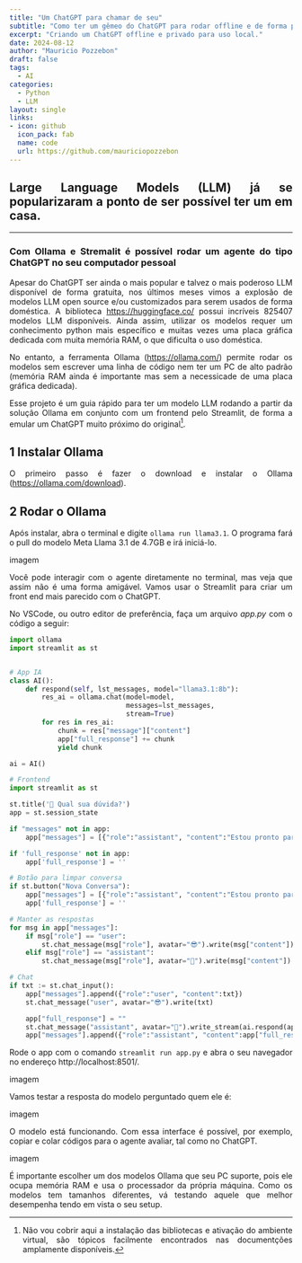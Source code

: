 ```yaml
---
title: "Um ChatGPT para chamar de seu"
subtitle: "Como ter um gêmeo do ChatGPT para rodar offline e de forma privada"
excerpt: "Criando um ChatGPT offline e privado para uso local."
date: 2024-08-12
author: "Mauricio Pozzebon"
draft: false
tags:
  - AI
categories:
  - Python
  - LLM
layout: single
links:
- icon: github
  icon_pack: fab
  name: code
  url: https://github.com/mauriciopozzebon
---
```

<style>body {text-align: justify}</style>

<!--{{< here >}}-->

<!--![Formspree Logo](formspree-logo.png)-->

## Large Language Models (LLM) já se popularizaram a ponto de ser possível ter um em casa.

---

### Com Ollama e Stremalit é possível rodar um agente do tipo ChatGPT no seu computador pessoal

Apesar do ChatGPT ser ainda o mais popular e talvez o mais poderoso LLM disponível de forma gratuita, nos últimos meses vimos a explosão de modelos LLM open source e/ou customizados para serem usados de forma doméstica. A biblioteca https://huggingface.co/ possui incríveis 825407 modelos LLM disponíveis. Ainda assim, utilizar os modelos requer um conhecimento python mais específico e muitas vezes uma placa gráfica dedicada com muita memória RAM, o que dificulta o uso doméstica.

No entanto, a ferramenta Ollama (https://ollama.com/) permite rodar os modelos sem escrever uma linha de código nem ter um PC de alto padrão (memória RAM ainda é importante mas sem a necessicade de uma placa gráfica dedicada).

Esse projeto é um guia rápido para ter um modelo LLM rodando a partir da solução Ollama em conjunto com um frontend pelo Streamlit, de forma a emular um ChatGPT muito próximo do original[^1].

## 1 Instalar Ollama

O primeiro passo é fazer o download e instalar o Ollama (https://ollama.com/download).

## 2 Rodar o Ollama

Após instalar, abra o terminal e digite `ollama run llama3.1`. O programa fará o pull do modelo Meta Llama 3.1 de 4.7GB e irá iniciá-lo.

imagem

Você pode interagir com o agente diretamente no terminal, mas veja que assim não é uma forma amigável. Vamos usar o Streamlit para criar um front end mais parecido com o ChatGPT.

No VSCode, ou outro editor de preferência, faça um arquivo *app.py* com o código a seguir:

```python
import ollama
import streamlit as st


# App IA
class AI():
	def respond(self, lst_messages, model="llama3.1:8b"):
		res_ai = ollama.chat(model=model, 
							 messages=lst_messages,
                  			 stream=True)
		for res in res_ai:
			chunk = res["message"]["content"]
			app["full_response"] += chunk
			yield chunk

ai = AI()

# Frontend
import streamlit as st

st.title('💬 Qual sua dúvida?')
app = st.session_state

if "messages" not in app:
    app["messages"] = [{"role":"assistant", "content":"Estou pronto para ajudar!"}]

if 'full_response' not in app:
    app['full_response'] = '' 

# Botão para limpar conversa
if st.button("Nova Conversa"):
    app["messages"] = [{"role":"assistant", "content":"Estou pronto para ajudar!"}]
    app['full_response'] = ''

# Manter as respostas
for msg in app["messages"]:
    if msg["role"] == "user":
        st.chat_message(msg["role"], avatar="😎").write(msg["content"])
    elif msg["role"] == "assistant":
        st.chat_message(msg["role"], avatar="👾").write(msg["content"])

# Chat
if txt := st.chat_input():
    app["messages"].append({"role":"user", "content":txt})
    st.chat_message("user", avatar="😎").write(txt)

    app["full_response"] = ""
    st.chat_message("assistant", avatar="👾").write_stream(ai.respond(app["messages"]))
    app["messages"].append({"role":"assistant", "content":app["full_response"]})
```

Rode o app com o comando `streamlit run app.py` e abra o seu navegador no endereço http://localhost:8501/.

imagem

Vamos testar a resposta do modelo perguntado quem ele é:

imagem

O modelo está funcionando. Com essa interface é possível, por exemplo, copiar e colar códigos para o agente avaliar, tal como no ChatGPT.

imagem

É importante escolher um dos modelos Ollama que seu PC suporte, pois ele ocupa memória RAM e usa o processador da própria máquina. Como os modelos tem tamanhos diferentes, vá testando aquele que melhor desempenha tendo em vista o seu setup.

[^1]: Não vou cobrir aqui a instalação das bibliotecas e ativação do ambiente virtual, são tópicos facilmente encontrados nas documentções amplamente disponíveis.


<!--This theme has a **form-to-email** feature built in, thanks to the simple Formspree integration. All you need to activate the form is a valid recipient email address saved in the front matter of the form
(`/content/forms/contact.md`). Of course, the example shown below (`your@email.here`) must not be used. Please use your actual email address.

```toml
# please replace with a valid Formspree form id or email address
formspree_form_id: your@email.here
```

Update that file and you're ready to begin receiving submissions. Just submit
the active form for the first time, and complete the email address verification
step with Formspree, and your contact form is live. The next time someone
fills it out, the submission will land in your inbox.

### Multiple Layouts

The files included with the theme have a contact page ready for copy/paste, or
you can type `hugo new forms/contact.md` and you're off to the races. There are two
layouts for `forms` – `split-right`, and `split-left` – you guessed it, one puts
the form on the right and the other on the left. You just fill out the front
matter, and the rest is automatic.

```toml
# layout options: split-right or split-left
layout: split-right
```


Both layouts display the page title and description opposite the form, and you
can also choose to show your social icon links if you have those configured in
the `config.toml` file.-->


